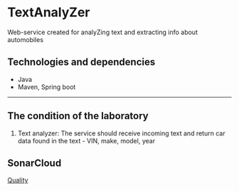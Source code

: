 # TextAnalyZer
Web-service created for analyZing text and extracting info about automobiles

## Technologies and dependencies
+ Java
+ Maven, Spring boot
---
## The condition of the laboratory
1. Text analyzer: The service should receive incoming text and return car data found in the text - VIN, make, model, year
## SonarCloud
[Quality](https://sonarcloud.io/summary/new_code?id=carbon2204_JavaLaba1)
